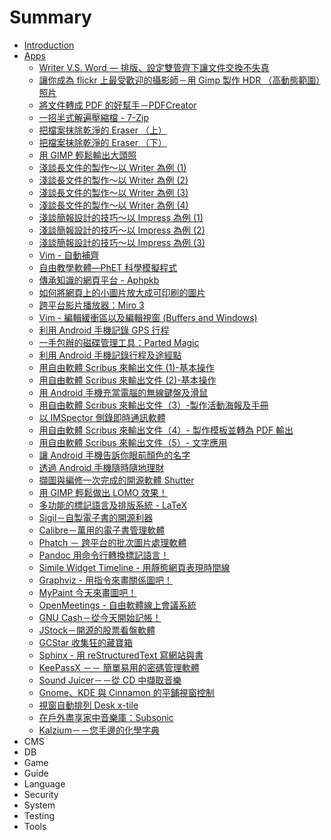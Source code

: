 # Summary

* [Introduction](README.md)
* [Apps](APP/README.md)
   * [Writer V.S. Word — 排版、設定雙管齊下讓文件交換不失真](APP/Apps-200807-Writer.md)
   * [讓你成為 flickr 上最受歡迎的攝影師－用 Gimp 製作 HDR （高動態範圍）照片](APP/Apps-200809-Gimp.md)
   * [將文件轉成 PDF 的好幫手－PDFCreator](APP/Apps-200809-PDFCreator.md)
   * [一招半式解遍壓縮檔 - 7-Zip](APP/Apps-200812-7zip.md)
   * [把檔案抹除乾淨的 Eraser （上）](APP/Apps-200812-Eraser1.md)
   * [把檔案抹除乾淨的 Eraser （下）](APP/Apps-200812-Eraser2.md)
   * [用 GIMP 輕鬆輸出大頭照](APP/Apps-200904-GIMP.md)
   * [淺談長文件的製作～以 Writer 為例 (1)](APP/Apps-200905-Writer1.md)
   * [淺談長文件的製作～以 Writer 為例 (2)](APP/Apps-200905-Writer2.md)
   * [淺談長文件的製作～以 Writer 為例 (3)](APP/Apps-200905-Writer3.md)
   * [淺談長文件的製作～以 Writer 為例 (4)](APP/Apps-200905-Writer4.md)
   * [淺談簡報設計的技巧～以 Impress 為例 (1)](APP/Apps-200909-Impress1.md)
   * [淺談簡報設計的技巧～以 Impress 為例 (2)](APP/Apps-200909-Impress2.md)
   * [淺談簡報設計的技巧～以 Impress 為例 (3)](APP/Apps-200910-Impress3.md)
   * [Vim - 自動補齊](APP/Apps-200912-vim.md)
   * [自由教學軟體—PhET 科學模擬程式](APP/Apps-201003-PhET.md)
   * [傳承知識的網頁平台 - Aphpkb](APP/Apps-201005-Aphpkb.md)
   * [如何將網頁上的小圖片放大成可印刷的圖片](APP/Apps-201005-pics.md)
   * [跨平台影片播放器：Miro 3](APP/Apps-201006-Miro3.md)
   * [Vim - 編輯緩衝區以及編輯視窗 (Buffers and Windows)](APP/Apps-201006-Vim.md)
   * [利用 Android 手機記錄 GPS 行程](APP/Apps-201008-GPS.md)
   * [一手包辦的磁碟管理工具：Parted Magic](APP/Apps-201009-PartedMagic.md)
   * [利用 Android 手機記錄行程及途經點](APP/Apps-201010-Android.md)
   * [用自由軟體 Scribus 來輸出文件 (1)-基本操作](APP/Apps-201010-Scribus1.md)
   * [用自由軟體 Scribus 來輸出文件 (2)-基本操作](APP/Apps-201011-Scribus2.md)
   * [用 Android 手機充當電腦的無線鍵盤及滑鼠](APP/Apps-201012-Android.md)
   * [用自由軟體 Scribus 來輸出文件（3）-製作活動海報及手冊](APP/Apps-201012-Scribus3.md)
   * [以 IMSpector 側錄即時通訊軟體](APP/Apps-201101-IMSpector.md)
   * [用自由軟體 Scribus 來輸出文件（4）- 製作模板並轉為 PDF 輸出](APP/Apps-201101-Scribus4.md)
   * [用自由軟體 Scribus 來輸出文件（5）- 文字應用](APP/Apps-201102-Scribus5.md) 
   * [讓 Android 手機告訴你眼前顏色的名字](APP/Apps-201104-Android.md) 
   * [透過 Android 手機隨時隨地理財](APP/Apps-201108-Android.md)
   * [擷圖與編修一次完成的開源軟體 Shutter](APP/Apps-201109-Shutter.md)
   * [用 GIMP 輕鬆做出 LOMO 效果！](APP/Apps-201202-GIMP.md) 
   * [多功能的標記語言及排版系統 - LaTeX](APP/Apps-201203-LaTeX.md)
   * [Sigil－自製電子書的開源利器](APP/Apps-201206-Sigil.md)
   * [Calibre－萬用的電子書管理軟體](APP/Apps-201207-Calibre.md)
   * [Phatch － 跨平台的批次圖片處理軟體](APP/Apps-201208-Phatch.md)
   * [Pandoc 用命令行轉換標記語言！](APP/Apps-201209-Pandoc.md)
   * [Simile Widget Timeline - 用靜態網頁表現時間線](APP/Apps-201209-SWT.md)
   * [Graphviz - 用指令來畫關係圖吧！](APP/Apps-201210-Graphviz.md)
   * [MyPaint 今天來畫圖吧！](APP/Apps-201210-MyPaint.md)
   * [OpenMeetings - 自由軟體線上會議系統](APP/Apps-201210-OpenMeetings.md)
   * [GNU Cash－從今天開始記帳！](APP/Apps-201303-GNUCash.md)
   * [JStock－開源的股票看盤軟體](APP/Apps-201304-JStock.md)
   * [GCStar 收集狂的藏寶箱](APP/Apps-201306-GCStar.md)
   * [Sphinx - 用 reStructuredText 寫網站與書](APP/Apps-201307-Sphinx.md)
   * [KeePassX －－ 簡單易用的密碼管理軟體](APP/Apps-201309-KeePassX.md)
   * [Sound Juicer－－從 CD 中擷取音樂](APP/Apps-201310-SoundJuicer.md)
   * [Gnome、KDE 與 Cinnamon 的平鋪視窗控制](APP/Apps-201403-Cinnamon.md)
   * [視窗自動排列 Desk x-tile](APP/Apps-20100412-Deskxlite.md)
   * [在戶外盡享家中音樂庫：Subsonic](APP/Apps-20100802-Subsonic.md)
   * [Kalzium－－您手邊的化學字典](APP/Apps-20131127-Kalzium.md)
* CMS
* DB
* Game
* Guide
* Language
* Security
* System
* Testing
* Tools

